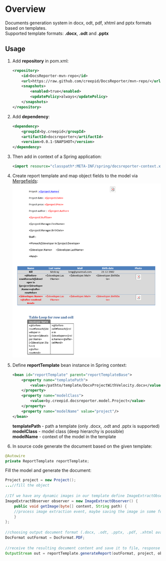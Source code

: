 # Overview

Documents generation system in docx, odt, pdf, xhtml and pptx formats based on templates.<br/>
Supported template formats: **.docx**, **.odt** and **.pptx**<br/>

## Usage

1. Add **repository** in pom.xml:
    ```xml
    <repository>
        <id>DocsReporter-mvn-repo</id>
        <url>https://raw.github.com/creepid/DocsReporter/mvn-repo/</url>
        <snapshots>
            <enabled>true</enabled>
            <updatePolicy>always</updatePolicy>
        </snapshots>
    </repository>
    ```
    
2.  Add **dependency**:
    ```xml
    <dependency>
		<groupId>by.creepid</groupId>
		<artifactId>docsreporter</artifactId>
		<version>0.0.1-SNAPSHOT</version>
	</dependency>
	```
3. Then add in context of a Spring application:
	```xml
	<import resource="classpath*:META-INF/spring/docsreporter-context.xml" />
	```
4. Create report template and map object fields to the model via [Mergefields](https://kb.blackbaud.com/knowledgebase/Article/97378):
![DocxProjectWithVelocity.docx document template](https://raw.githubusercontent.com/rusakovichma/DocsReporter/59f0225dbad2444d94cd1261cd1a0a9e12399b2f/document-template.png)
5. Define **reportTemplate** bean instance in Spring context:
	```xml
	<bean id="reportTemplate" parent="reportTemplateBase">
        <property name="templatePath">
            <value>/pathto/template/DocxProjectWithVelocity.docx</value>
        </property>
        <property name="modelClass">
            <value>by.creepid.docsreporter.model.Project</value>
        </property> 
        <property name="modelName" value="project"/>
    </bean>
	```
	**templatePath** - path a template (only .docx, .odt and .pptx is supported)<br/>
	**modelClass** - model class (deep hierarchy is possible)<br/>
	**modelName** - context of the model in the template<br/>

6. In source code generate the document based on the given template:
```java
@Autowire
private ReportTemplate reportTemplate;
```
Fill the model and generate the document:

```java
Project project = new Project();
...//fill the object

//If we have any dynamic images in our template define ImageExtractObserver instance:
ImageExtractObserver observer = new ImageExtractObserver() {
    public void getImage(byte[] content, String path) {
    //process image extraction event, maybe saving the image in some folder
    }
};

//choosing output document format (.docx, .odt, .pptx, .pdf, .xhtml available)
DocFormat outFormat = DocFormat.PDF;

//receive the resulting document content and save it to file, response wrapper, etc.
OutputStream out = reportTemplate.generateReport(outFormat, project, observer);

```
